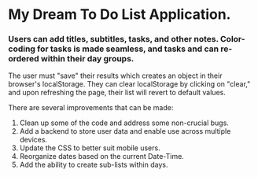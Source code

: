 # My Dream To Do List Application. 

### Users can add titles, subtitles, tasks, and other notes. Color-coding for tasks is made seamless, and tasks and can re-ordered within their day groups. 

The user must "save" their results which creates an object in their browser's localStorage. They can clear localStorage by clicking on "clear," and upon refreshing the page, their list will revert to default values. 

There are several improvements that can be made: 
1. Clean up some of the code and address some non-crucial bugs.
2. Add a backend to store user data and enable use across multiple devices. 
3. Update the CSS to better suit mobile users.
4. Reorganize dates based on the current Date-Time. 
5. Add the ability to create sub-lists within days. 
